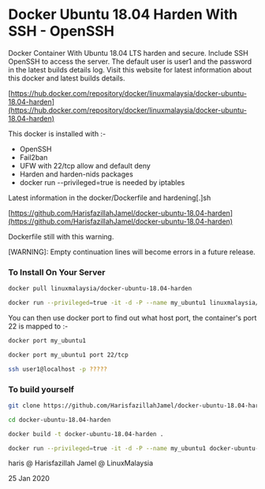 # Docker Ubuntu 18.04 Harden With SSH - OpenSSH

Docker Container With Ubuntu 18.04 LTS harden and secure. Include SSH OpenSSH to access the server. The default user is user1 and the password in the latest builds details log. Visit this website for latest information about this docker and latest builds details.

[https://hub.docker.com/repository/docker/linuxmalaysia/docker-ubuntu-18.04-harden](https://hub.docker.com/repository/docker/linuxmalaysia/docker-ubuntu-18.04-harden)

This docker is installed with :-

- OpenSSH
- Fail2ban
- UFW with 22/tcp allow and default deny
- Harden and harden-nids packages
- docker run --privileged=true is needed by iptables

Latest information in the docker/Dockerfile and hardening[.]sh

[https://github.com/HarisfazillahJamel/docker-ubuntu-18.04-harden](https://github.com/HarisfazillahJamel/docker-ubuntu-18.04-harden)

Dockerfile still with this warning.

[WARNING]: Empty continuation lines will become errors in a future release.

### To Install On Your Server
```sh
docker pull linuxmalaysia/docker-ubuntu-18.04-harden
```
```sh
docker run --privileged=true -it -d -P --name my_ubuntu1 linuxmalaysia/docker-ubuntu-18.04-harden
```
You can then use docker port to find out what host port, the container's port 22 is mapped to :-
```sh
docker port my_ubuntu1
```

```sh
docker port my_ubuntu1 port 22/tcp
```

```sh
ssh user1@localhost -p ?????
```
### To build yourself
```sh
git clone https://github.com/HarisfazillahJamel/docker-ubuntu-18.04-harden.git
```
```sh
cd docker-ubuntu-18.04-harden
```
```sh
docker build -t docker-ubuntu-18.04-harden .
```
```sh
docker run --privileged=true -it -d -P --name my_ubuntu1 docker-ubuntu-18.04-harden
```
haris @ Harisfazillah Jamel @ LinuxMalaysia

25 Jan 2020
